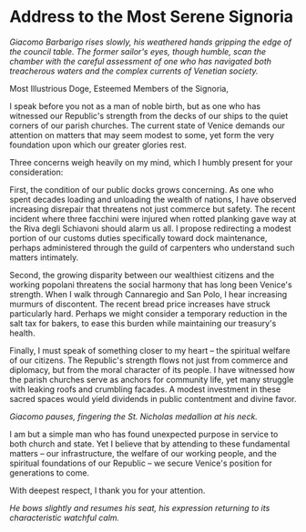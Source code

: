 # Address to the Most Serene Signoria

*Giacomo Barbarigo rises slowly, his weathered hands gripping the edge of the council table. The former sailor's eyes, though humble, scan the chamber with the careful assessment of one who has navigated both treacherous waters and the complex currents of Venetian society.*

Most Illustrious Doge, Esteemed Members of the Signoria,

I speak before you not as a man of noble birth, but as one who has witnessed our Republic's strength from the decks of our ships to the quiet corners of our parish churches. The current state of Venice demands our attention on matters that may seem modest to some, yet form the very foundation upon which our greater glories rest.

Three concerns weigh heavily on my mind, which I humbly present for your consideration:

First, the condition of our public docks grows concerning. As one who spent decades loading and unloading the wealth of nations, I have observed increasing disrepair that threatens not just commerce but safety. The recent incident where three facchini were injured when rotted planking gave way at the Riva degli Schiavoni should alarm us all. I propose redirecting a modest portion of our customs duties specifically toward dock maintenance, perhaps administered through the guild of carpenters who understand such matters intimately.

Second, the growing disparity between our wealthiest citizens and the working popolani threatens the social harmony that has long been Venice's strength. When I walk through Cannaregio and San Polo, I hear increasing murmurs of discontent. The recent bread price increases have struck particularly hard. Perhaps we might consider a temporary reduction in the salt tax for bakers, to ease this burden while maintaining our treasury's health.

Finally, I must speak of something closer to my heart – the spiritual welfare of our citizens. The Republic's strength flows not just from commerce and diplomacy, but from the moral character of its people. I have witnessed how the parish churches serve as anchors for community life, yet many struggle with leaking roofs and crumbling facades. A modest investment in these sacred spaces would yield dividends in public contentment and divine favor.

*Giacomo pauses, fingering the St. Nicholas medallion at his neck.*

I am but a simple man who has found unexpected purpose in service to both church and state. Yet I believe that by attending to these fundamental matters – our infrastructure, the welfare of our working people, and the spiritual foundations of our Republic – we secure Venice's position for generations to come.

With deepest respect, I thank you for your attention.

*He bows slightly and resumes his seat, his expression returning to its characteristic watchful calm.*
